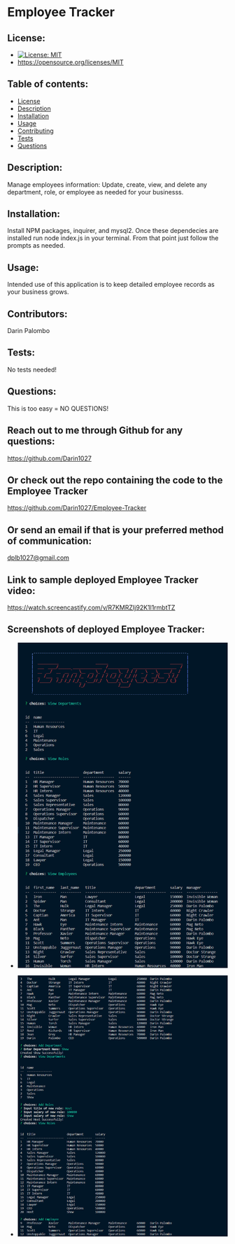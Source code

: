 # Employee Tracker

## License:

- [![License: MIT](https://img.shields.io/badge/License-MIT-yellow.svg)](https://opensource.org/licenses/MIT)
- https://opensource.org/licenses/MIT

## Table of contents:

- [License](#license)
- [Description](#description)
- [Installation](#installation)
- [Usage](#usage)
- [Contributing](#contributing)
- [Tests](#tests)
- [Questions](#questions)

## Description:

Manage employees information: Update, create, view, and delete any department, role, or employee as needed for your businesss.

## Installation:

Install NPM packages, inquirer, and mysql2.
Once these dependecies are installed run node index.js in your terminal. From that point just follow the prompts as needed.

## Usage:

Intended use of this application is to keep detailed employee records as your business grows.

## Contributors:

Darin Palombo

## Tests:

No tests needed!

## Questions:

This is too easy = NO QUESTIONS!

## Reach out to me through Github for any questions:

https://github.com/Darin1027

## Or check out the repo containing the code to the Employee Tracker

https://github.com/Darin1027/Employee-Tracker

## Or send an email if that is your preferred method of communication:

dplb1027@gmail.com

## Link to sample deployed Employee Tracker video:

https://watch.screencastify.com/v/R7KMRZIj92K1l1rmbtTZ

## Screenshots of deployed Employee Tracker:

- ![Image Site](./photos/Screenshot1.png)

- ![Image Site](./photos/Screenshot2.png)
